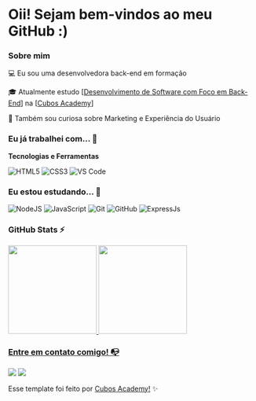 # Oii! Sejam bem-vindos ao meu GitHub :)

### Sobre mim

💻 Eu sou uma desenvolvedora back-end em formação

🎓 Atualmente estudo [[Desenvolvimento de Software com Foco em Back-End](https://www.cubos.academy/cursos/desenvolvimento-de-software)] na [[Cubos Academy](https://cubos.academy/)]

🔎 Também sou curiosa sobre Marketing e Experiência do Usuário

### Eu já trabalhei com... 🔧

**Tecnologias e Ferramentas**

<!-- (Aqui você pode adicionar tecnologias que aprendeu no curso, já listamos algumas delas, e outras que já domina)) -->

![HTML5](https://img.shields.io/badge/html5-%23E34F26.svg?style=for-the-badge&logo=html5&logoColor=white)
![CSS3](https://img.shields.io/badge/css3-%231572B6.svg?style=for-the-badge&logo=css3&logoColor=white)
![VS Code](https://img.shields.io/badge/VS%20Code-0078d7.svg?style=for-the-badge&logo=visual-studio-code&logoColor=white)

### Eu estou estudando... 🧩

![NodeJS](https://img.shields.io/badge/node.js-6DA55F?style=for-the-badge&logo=node.js&logoColor=white)
![JavaScript](https://img.shields.io/badge/javascript-%23323330.svg?style=for-the-badge&logo=javascript&logoColor=%23F7DF1E)
![Git](https://img.shields.io/badge/git-%23F05033.svg?style=for-the-badge&logo=git&logoColor=white)
![GitHub](https://img.shields.io/badge/github-%23121011.svg?style=for-the-badge&logo=github&logoColor=white)
![ExpressJs](https://img.shields.io/badge/express-%23323330.svg?style=for-the-badge&logo=express&logoColor=%23F7DF1E)

<!-- (Você pode adicionar novas tecnologias insira ![Nome da Tecnologia](https://img.shields.io/badge/-[Nome da tecnologia]-[Cor do fundo]?style=flat-square&logo=[Nome da tecnologia])) -->


<!-- (Aqui você pode adicionar cursos que você já fez) -->

<!--
Substitua o usuário lbguilherme pelo seu usuário no GitHub.
-->

### GitHub Stats ⚡
<div>
<a href="https://github.com/giovanamarriel">
<img height="180em" src="https://github-readme-stats.vercel.app/api/top-langs/?username=giovanamarriel&layout=compact&langs_count=7&theme=dracula"/>
<img height="180em" src="https://github-readme-stats.vercel.app/api?username=giovanamarriel&show_icons=true&theme=dracula&include_all_commits=true&count_private=true"/>
</div>

### Entre em contato comigo! 📭
<div>
<a href="https://instagram.com/giovanamarriel" target="_blank"><img src="https://img.shields.io/badge/-Instagram-%23E4405F?style=for-the-badge&logo=instagram&logoColor=white" target="_blank"></a>
<a href="https://www.linkedin.com/in/giovana-marriel" target="_blank"><img src="https://img.shields.io/badge/-LinkedIn-%230077B5?style=for-the-badge&logo=linkedin&logoColor=white" target="_blank"></a>   
</div>



Esse template foi feito por <a href="https://cubos.academy/" target="_blank">Cubos Academy!</a> ✨

<!--
**academy-readme-template** is a ✨ _special_ ✨ repository because its `README.md` (this file) appears on your GitHub profile.
-->
